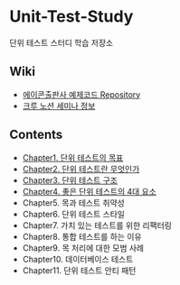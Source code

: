 # Unit-Test-Study
단위 테스트 스터디 학습 저장소

## Wiki

- [에이콘출판사 예제코드 Repository](https://github.com/AcornPublishing/unit-testing)
- [크루 노션 세미나 정보](https://byeongsoon.notion.site/Unit-Test-a610f8bc5e884e2693dd5fb692abe55b)

## Contents

- [Chapter1. 단위 테스트의 목표](https://byeongsoon.notion.site/1-37ac4c706b9c447589c0927eb71a806d)
- [Chapter2. 단위 테스트란 무엇인가](https://byeongsoon.notion.site/2-6e6577c5a10d4ff9bc813d2029a1867a)
- [Chapter3. 단위 테스트 구조](https://byeongsoon.notion.site/3-c5b8980badcf4f4eaaf299c44bed5260)
- [Chapter4. 좋은 단위 테스트의 4대 요소](https://www.notion.so/byeongsoon/4-4-6966add41e7c427fbf6fcf980420dc5c)
- Chapter5. 목과 테스트 취약성 
- Chapter6. 단위 테스트 스타일
- Chapter7. 가치 있는 테스트를 위한 리팩터링
- Chapter8. 통합 테스트를 하는 이유
- Chapter9. 목 처리에 대한 모범 사례
- Chapter10. 데이터베이스 테스트
- Chapter11. 단위 테스트 안티 패턴
